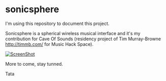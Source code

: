 sonicsphere
===========

I'm using this repository to document this project. 

Sonicsphere is a spherical wireless musical interface and it's my contribution for Cave Of Sounds (residency project of Tim Murray-Browne http://timmb.com/ for Music Hack Space).

[![ScreenShot](https://raw.github.com/ptigas/sonicsphere/master/screenshot.png)](http://www.youtube.com/watch?v=RYR2tjFeAvk)


More to come, stay tunned.

Tata
